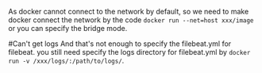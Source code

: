 As docker cannot connect to the network by default, so we need to make docker connect the network
by the code `docker run --net=host xxx/image` or you can specify the bridge mode.

#Can't get logs
And that's not enough to specify the filebeat.yml for filebeat. you still need specify the logs directory
 for filebeat.yml by `docker run -v /xxx/logs/:/path/to/logs/`. 
